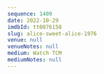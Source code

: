 ```yaml
---
sequence: 1409
date: 2022-10-29
imdbId: tt0076150
slug: alice-sweet-alice-1976
venue: null
venueNotes: null
medium: Watch TCM
mediumNotes: null
---
```

